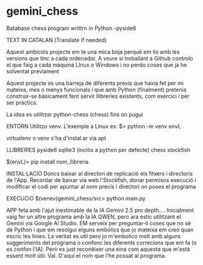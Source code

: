# gemini_chess
Batabase chess program writtrn in Python -pyside6

TEXT IN CATALAN (Translate if needed)

Aquest ambiciós projecte em te una mica boja perquè em lio amb les versions que tinc a cada ordenador.
A veure si treballant a Github controlo el que faig a cada màquina LInux o Windows i no perdo coses que 
ja he solventat previament

Aquest projecte es una barreja de diferents previs que havia fet per mi mateixa, mes o menys funcionals
i que amb Python (finalment) pretenia construir-se bàsicament fent servir llibreries existents, com
exercici i per ser pràctics.

La idea es utilitzar python-chess (chess) fins on pugui

ENTORN
Utilitzo venv. L'exemple a Linux es:
$> python -m venv envL

virtualenv o venv s'ha d'instal.ar via apt

LLIBRERIES
pyside6
sqlite3 (inclòs a python per defecte)
chess
stockfish

$(envL)> pip install nom_llibreria

INSTAL·LACIO
Doncs baixar al directori de replicació els fitxers i directoris de l'App.
Recordar de baixar via web l'Stockfish, donar permisos execució i modificar el codi per apuntar
al nom precís i directori on poses el programa

EXECUCIO
$(venev)gemini_chess/src> python main.py

APP feta amb l'ajut inestimable de la IA Gemini 2.5 pro depth.... Inicialment vaig fer un altre
programa amb la IA QWEN, pero ara estic utilitzant el Gemini via Google AI Studio.
EM serveix per preguntar-li coses que no sé de Python i que em resolgui elguns embolics que jo
mateixa em creo quan escric les linies.
La veritat es util pero jo m'embolico molt amb alguns suggeriments del programa o confonc les
diferents correcions que em fa (o es confon l'IA). Però es just reconèixer una eina com aquesta
que m'està essent molt útil.
Val. D'aqui el nom que l'he possat al programa.






